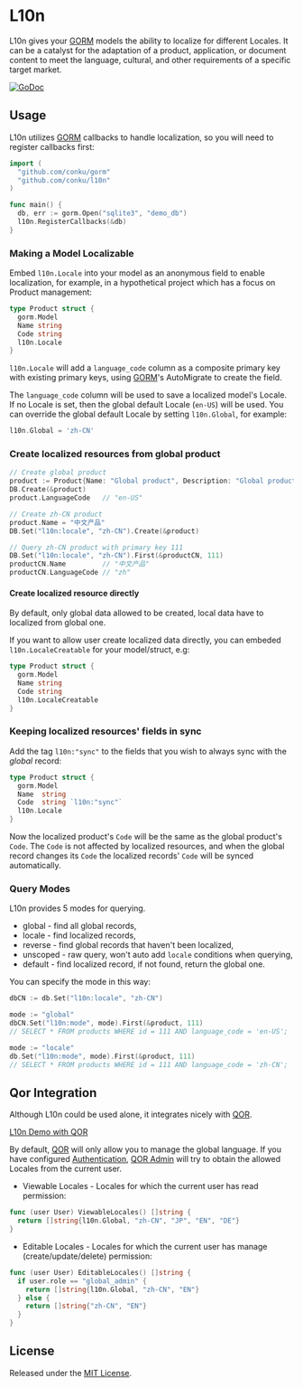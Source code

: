 # L10n

L10n gives your [GORM](https://github.com/conku/gorm) models the ability to localize for different Locales. It can be a catalyst for the adaptation of a product, application, or document content to meet the language, cultural, and other requirements of a specific target market.

[![GoDoc](https://godoc.org/github.com/conku/l10n?status.svg)](https://godoc.org/github.com/conku/l10n)

## Usage

L10n utilizes [GORM](https://github.com/conku/gorm) callbacks to handle localization, so you will need to register callbacks first:

```go
import (
  "github.com/conku/gorm"
  "github.com/conku/l10n"
)

func main() {
  db, err := gorm.Open("sqlite3", "demo_db")
  l10n.RegisterCallbacks(&db)
}
```

### Making a Model Localizable

Embed `l10n.Locale` into your model as an anonymous field to enable localization, for example, in a hypothetical project which has a focus on Product management:

```go
type Product struct {
  gorm.Model
  Name string
  Code string
  l10n.Locale
}
```

`l10n.Locale` will add a `language_code` column as a composite primary key with existing primary keys, using [GORM](https://github.com/conku/gorm)'s AutoMigrate to create the field.

The `language_code` column will be used to save a localized model's Locale. If no Locale is set, then the global default Locale (`en-US`) will be used. You can override the global default Locale by setting `l10n.Global`, for example:

```go
l10n.Global = 'zh-CN'
```

### Create localized resources from global product

```go
// Create global product
product := Product{Name: "Global product", Description: "Global product description"}
DB.Create(&product)
product.LanguageCode   // "en-US"

// Create zh-CN product
product.Name = "中文产品"
DB.Set("l10n:locale", "zh-CN").Create(&product)

// Query zh-CN product with primary key 111
DB.Set("l10n:locale", "zh-CN").First(&productCN, 111)
productCN.Name         // "中文产品"
productCN.LanguageCode // "zh"
```

#### Create localized resource directly

By default, only global data allowed to be created, local data have to localized from global one.

If you want to allow user create localized data directly, you can embeded `l10n.LocaleCreatable` for your model/struct, e.g:

```go
type Product struct {
  gorm.Model
  Name string
  Code string
  l10n.LocaleCreatable
}
```

### Keeping localized resources' fields in sync

Add the tag `l10n:"sync"` to the fields that you wish to always sync with the _global_ record:

```go
type Product struct {
  gorm.Model
  Name  string
  Code  string `l10n:"sync"`
  l10n.Locale
}
```

Now the localized product's `Code` will be the same as the global product's `Code`. The `Code` is not affected by localized resources, and when the global record changes its `Code` the localized records' `Code` will be synced automatically.

### Query Modes

L10n provides 5 modes for querying.

- global - find all global records,
- locale - find localized records,
- reverse - find global records that haven't been localized,
- unscoped - raw query, won't auto add `locale` conditions when querying,
- default - find localized record, if not found, return the global one.

You can specify the mode in this way:

```go
dbCN := db.Set("l10n:locale", "zh-CN")

mode := "global"
dbCN.Set("l10n:mode", mode).First(&product, 111)
// SELECT * FROM products WHERE id = 111 AND language_code = 'en-US';

mode := "locale"
db.Set("l10n:mode", mode).First(&product, 111)
// SELECT * FROM products WHERE id = 111 AND language_code = 'zh-CN';
```

## Qor Integration

Although L10n could be used alone, it integrates nicely with [QOR](https://github.com/conku/qor).

[L10n Demo with QOR](http://demo.getqor.com/admin/products)

By default, [QOR](https://github.com/conku/qor) will only allow you to manage the global language. If you have configured [Authentication](http://doc.getqor.com/admin/authentication.html), [QOR Admin](http://github.com/conku/admin) will try to obtain the allowed Locales from the current user.

- Viewable Locales - Locales for which the current user has read permission:

```go
func (user User) ViewableLocales() []string {
  return []string{l10n.Global, "zh-CN", "JP", "EN", "DE"}
}
```

- <a name='editable-locales'></a> Editable Locales - Locales for which the current user has manage (create/update/delete) permission:

```go
func (user User) EditableLocales() []string {
  if user.role == "global_admin" {
    return []string{l10n.Global, "zh-CN", "EN"}
  } else {
    return []string{"zh-CN", "EN"}
  }
}
```

## License

Released under the [MIT License](http://opensource.org/licenses/MIT).
